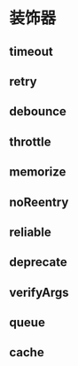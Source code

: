 # 装饰器

## timeout

## retry

## debounce

## throttle

## memorize

##  noReentry

## reliable

## deprecate

## verifyArgs

## queue

## cache



